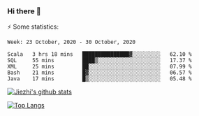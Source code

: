 ### Hi there 👋

⚡ Some statistics:

<!--START_SECTION:waka-->
```text
Week: 23 October, 2020 - 30 October, 2020

Scala   3 hrs 18 mins   ███████████████▓░░░░░░░░░   62.10 % 
SQL     55 mins         ████▒░░░░░░░░░░░░░░░░░░░░   17.37 % 
XML     25 mins         ██░░░░░░░░░░░░░░░░░░░░░░░   07.99 % 
Bash    21 mins         █▓░░░░░░░░░░░░░░░░░░░░░░░   06.57 % 
Java    17 mins         █▒░░░░░░░░░░░░░░░░░░░░░░░   05.48 % 
```
<!--END_SECTION:waka-->

[![Jiezhi's github stats](https://github-readme-stats.vercel.app/api?username=Jiezhi&show_icons=true)](https://github.com/Jiezhi/github-readme-stats)

[![Top Langs](https://github-readme-stats.vercel.app/api/top-langs/?username=Jiezhi&hide=javascript,html)](https://github.com/Jiezhi/github-readme-stats)
<!--
**Jiezhi/Jiezhi** is a ✨ _special_ ✨ repository because its `README.md` (this file) appears on your GitHub profile.

Here are some ideas to get you started:

- 🔭 I’m currently working on ...
- 🌱 I’m currently learning ...
- 👯 I’m looking to collaborate on ...
- 🤔 I’m looking for help with ...
- 💬 Ask me about ...
- 📫 How to reach me: ...
- 😄 Pronouns: ...
- ⚡ Fun fact: ...
-->


